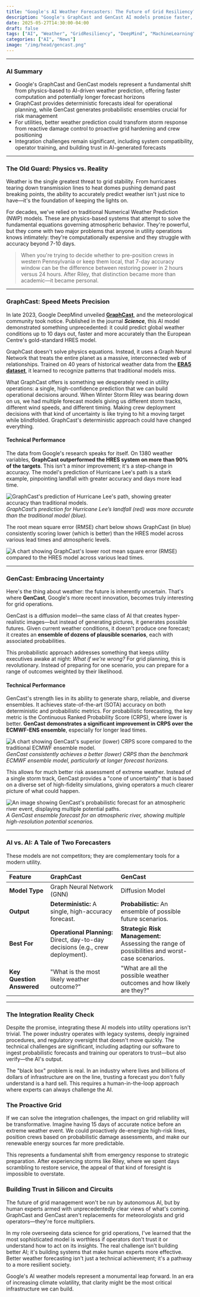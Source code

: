 ```yaml
---
title: "Google's AI Weather Forecasters: The Future of Grid Resiliency?"
description: "Google's GraphCast and GenCast AI models promise faster, more accurate weather forecasting - but can they truly revolutionize how utilities protect the power grid?"
date: 2025-05-27T14:30:00-04:00
draft: false
tags: ["AI", "Weather", "GridResiliency", "DeepMind", "MachineLearning", "Utilities"]
categories: ["AI", "News"]
image: "/img/head/gencast.png"
---
```


----

### AI Summary

- Google's GraphCast and GenCast models represent a fundamental shift from physics-based to AI-driven weather prediction, offering faster computation and potentially longer forecast horizons
- GraphCast provides deterministic forecasts ideal for operational planning, while GenCast generates probabilistic ensembles crucial for risk management
- For utilities, better weather prediction could transform storm response from reactive damage control to proactive grid hardening and crew positioning
- Integration challenges remain significant, including system compatibility, operator training, and building trust in AI-generated forecasts

----

### The Old Guard: Physics vs. Reality

Weather is the single greatest threat to grid stability. From hurricanes tearing down transmission lines to heat domes pushing demand past breaking points, the ability to accurately predict weather isn't just nice to have—it's the foundation of keeping the lights on.

For decades, we've relied on traditional Numerical Weather Prediction (NWP) models. These are physics-based systems that attempt to solve the fundamental equations governing atmospheric behavior. They're powerful, but they come with two major problems that anyone in utility operations knows intimately: they're computationally expensive and they struggle with accuracy beyond 7-10 days.

> When you're trying to decide whether to pre-position crews in western Pennsylvania or keep them local, that 7-day accuracy window can be the difference between restoring power in 2 hours versus 24 hours. After Riley, that distinction became more than academic—it became personal.

---

### GraphCast: Speed Meets Precision

In late 2023, Google DeepMind unveiled **[GraphCast](https://deepmind.google/discover/blog/graphcast-ai-model-for-faster-and-more-accurate-global-weather-forecasting/)**, and the meteorological community took notice. Published in the journal ***Science***, this AI model demonstrated something unprecedented: it could predict global weather conditions up to 10 days out, faster and more accurately than the European Centre's gold-standard HRES model.

GraphCast doesn't solve physics equations. Instead, it uses a Graph Neural Network that treats the entire planet as a massive, interconnected web of relationships. Trained on 40 years of historical weather data from the **[ERA5 dataset](https://www.ecmwf.int/en/forecasts/dataset/ecmwf-reanalysis-v5)**, it learned to recognize patterns that traditional models miss.

What GraphCast offers is something we desperately need in utility operations: a single, high-confidence prediction that we can build operational decisions around. When Winter Storm Riley was bearing down on us, we had multiple forecast models giving us different storm tracks, different wind speeds, and different timing. Making crew deployment decisions with that kind of uncertainty is like trying to hit a moving target while blindfolded. GraphCast's deterministic approach could have changed everything.

#### Technical Performance

The data from Google's research speaks for itself. On 1380 weather variables, **GraphCast outperformed the HRES system on more than 90% of the targets**. This isn't a minor improvement; it's a step-change in accuracy. The model's prediction of Hurricane Lee's path is a stark example, pinpointing landfall with greater accuracy and days more lead time.

![GraphCast's prediction of Hurricane Lee's path, showing greater accuracy than traditional models.](https://storage.googleapis.com/deepmind-media/DeepMind.com/Blog/graphcast-ai-model-for-faster-and-more-accurate-global-weather-forecasting/Graph_01_-_Still_-_Hi-Res.gif)
*GraphCast’s prediction for Hurricane Lee’s landfall (red) was more accurate than the traditional model (blue).*

The root mean square error (RMSE) chart below shows GraphCast (in blue) consistently scoring lower (which is better) than the HRES model across various lead times and atmospheric levels.

![A chart showing GraphCast's lower root mean square error (RMSE) compared to the HRES model across various lead times.](https://storage.googleapis.com/deepmind-media/DeepMind.com/Blog/graphcast-ai-model-for-faster-and-more-accurate-global-weather-forecasting/rmse_lead_time_by_level.png)

---

### GenCast: Embracing Uncertainty

Here's the thing about weather: the future is inherently uncertain. That's where **GenCast**, Google's more recent innovation, becomes truly interesting for grid operations.

GenCast is a diffusion model—the same class of AI that creates hyper-realistic images—but instead of generating pictures, it generates possible futures. Given current weather conditions, it doesn't produce one forecast; it creates an **ensemble of dozens of plausible scenarios**, each with associated probabilities.

This probabilistic approach addresses something that keeps utility executives awake at night: *What if we're wrong?* For grid planning, this is revolutionary. Instead of preparing for one scenario, you can prepare for a range of outcomes weighted by their likelihood.

#### Technical Performance

GenCast's strength lies in its ability to generate sharp, reliable, and diverse ensembles. It achieves state-of-the-art (SOTA) accuracy on both deterministic and probabilistic metrics. For probabilistic forecasting, the key metric is the Continuous Ranked Probability Score (CRPS), where lower is better. **GenCast demonstrates a significant improvement in CRPS over the ECMWF-ENS ensemble**, especially for longer lead times.

![A chart showing GenCast's superior (lower) CRPS score compared to the traditional ECMWF ensemble model.](https://storage.googleapis.com/deepmind-media/DeepMind.com/Blog/gencast-predicts-weather-and-the-risks-of-extreme-conditions-with-sota-accuracy/GenCast-CRPS.png)
*GenCast consistently achieves a better (lower) CRPS than the benchmark ECMWF ensemble model, particularly at longer forecast horizons.*

This allows for much better risk assessment of extreme weather. Instead of a single storm track, GenCast provides a "cone of uncertainty" that is based on a diverse set of high-fidelity simulations, giving operators a much clearer picture of what could happen.

![An image showing GenCast's probabilistic forecast for an atmospheric river event, displaying multiple potential paths.](https://storage.googleapis.com/deepmind-media/DeepMind.com/Blog/gencast-predicts-weather-and-the-risks-of-extreme-conditions-with-sota-accuracy/GenCast-AR-3.gif)
*A GenCast ensemble forecast for an atmospheric river, showing multiple high-resolution potential scenarios.*

---

### AI vs. AI: A Tale of Two Forecasters

These models are not competitors; they are complementary tools for a modern utility.

| Feature | **GraphCast** | **GenCast** |
| :--- | :--- | :--- |
| **Model Type** | Graph Neural Network (GNN) | Diffusion Model |
| **Output** | **Deterministic:** A single, high-accuracy forecast. | **Probabilistic:** An ensemble of possible future scenarios. |
| **Best For** | **Operational Planning:** Direct, day-to-day decisions (e.g., crew deployment). | **Strategic Risk Management:** Assessing the range of possibilities and worst-case scenarios. |
| **Key Question Answered** | "What is the most likely weather outcome?" | "What are all the possible weather outcomes and how likely are they?" |

---

### The Integration Reality Check

Despite the promise, integrating these AI models into utility operations isn't trivial. The power industry operates with legacy systems, deeply ingrained procedures, and regulatory oversight that doesn't move quickly. The technical challenges are significant, including adapting our software to ingest probabilistic forecasts and training our operators to trust—but also verify—the AI's output.

The "black box" problem is real. In an industry where lives and billions of dollars of infrastructure are on the line, trusting a forecast you don't fully understand is a hard sell. This requires a human-in-the-loop approach where experts can always challenge the AI.

### The Proactive Grid

If we can solve the integration challenges, the impact on grid reliability will be transformative. Imagine having 15 days of accurate notice before an extreme weather event. We could proactively de-energize high-risk lines, position crews based on probabilistic damage assessments, and make our renewable energy sources far more predictable.

This represents a fundamental shift from emergency response to strategic preparation. After experiencing storms like Riley, where we spent days scrambling to restore service, the appeal of that kind of foresight is impossible to overstate.

### Building Trust in Silicon and Circuits

The future of grid management won't be run by autonomous AI, but by human experts armed with unprecedentedly clear views of what's coming. GraphCast and GenCast aren't replacements for meteorologists and grid operators—they're force multipliers.

In my role overseeing data science for grid operations, I've learned that the most sophisticated model is worthless if operators don't trust it or understand how to act on its insights. The real challenge isn't building better AI; it's building systems that make human experts more effective. Better weather forecasting isn't just a technical achievement; it's a pathway to a more resilient society.

Google's AI weather models represent a monumental leap forward. In an era of increasing climate volatility, that clarity might be the most critical infrastructure we can build.
